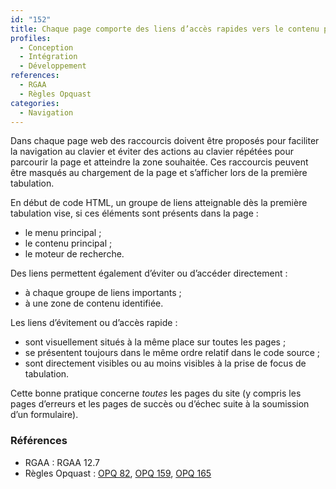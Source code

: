 ```yaml
---
id: "152"
title: Chaque page comporte des liens d’accès rapides vers le contenu principal ainsi que vers le menu et le moteur de recherche s’ils existent.
profiles:
  - Conception
  - Intégration
  - Développement
references:
  - RGAA
  - Règles Opquast
categories:
  - Navigation
---
```


Dans chaque page web des raccourcis doivent être proposés pour faciliter la navigation au clavier et éviter des actions au clavier répétées pour parcourir la page et atteindre la zone souhaitée. Ces raccourcis peuvent être masqués au chargement de la page et s’afficher lors de la première tabulation.

En début de code HTML, un groupe de liens atteignable dès la première tabulation vise, si ces éléments sont présents dans la page :

* le menu principal ;
* le contenu principal ;
* le moteur de recherche.

Des liens permettent également d’éviter ou d’accéder directement :

* à chaque groupe de liens importants ;
* à une zone de contenu identifiée.

Les liens d’évitement ou d’accès rapide :

* sont visuellement situés à la même place sur toutes les pages ;
* se présentent toujours dans le même ordre relatif dans le code source ;
* sont directement visibles ou au moins visibles à la prise de focus de tabulation.

Cette bonne pratique concerne *toutes* les pages du site (y compris les pages d’erreurs et les pages de succès ou d’échec suite à la soumission d’un formulaire).

### Références

*   RGAA : RGAA 12.7
*   Règles Opquast : [OPQ 82](https://checklists.opquast.com/fr/assurance-qualite-web/la-page-affichee-apres-lenvoi-dun-formulaire-permet-de-reprendre-directement-la-navigation), [OPQ 159](https://checklists.opquast.com/fr/assurance-qualite-web/chaque-page-contient-des-liens-dacces-rapide-places-au-debut-du-code-source), [OPQ 165](https://checklists.opquast.com/fr/assurance-qualite-web/il-est-possible-de-relancer-une-recherche-depuis-sa-page-de-resultats)
